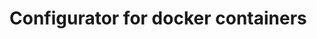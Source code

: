 <!--
@Author: Popov Gennadiy <dio>
@Date:   2016-11-27T10:21:20+03:00
@Email:  me@westtrade.tk
@Last modified by:   dio
@Last modified time: 2016-11-27T10:22:34+03:00
-->

# Configurator for docker containers


<!--
[![Codacy](https://img.shields.io/codacy/74513f5b1d8b46e09d134615c5b53385.svg)](https://www.codacy.com/app/westtrade/waterlock-vkontakte-auth)
[![Build Status](https://img.shields.io/travis/westtrade/waterlock-vkontakte-auth.svg?style=flat)](https://travis-ci.org/westtrade/waterlock-vkontakte-auth)
[![NPM version](https://img.shields.io/npm/v/waterlock-vkontakte-auth.svg?style=flat)](http://badge.fury.io/js/waterlock-vkontakte-auth)
[![Dependency Status](https://gemnasium.com/westtrade/waterlock-vkontakte-auth.svg?style=flat)](https://gemnasium.com/westtrade/waterlock-vkontakte-auth)
-->
